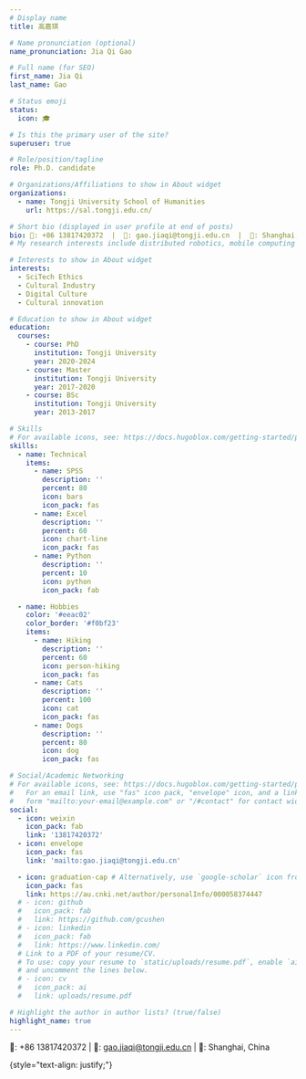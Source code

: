 ```yaml
---
# Display name
title: 高嘉琪

# Name pronunciation (optional)
name_pronunciation: Jia Qi Gao

# Full name (for SEO)
first_name: Jia Qi
last_name: Gao

# Status emoji
status:
  icon: 🎓

# Is this the primary user of the site?
superuser: true

# Role/position/tagline
role: Ph.D. candidate

# Organizations/Affiliations to show in About widget
organizations:
  - name: Tongji University School of Humanities
    url: https://sal.tongji.edu.cn/

# Short bio (displayed in user profile at end of posts)
bio: 📱: +86 13817420372  |  📩: gao.jiaqi@tongji.edu.cn  |  📍: Shanghai, China
# My research interests include distributed robotics, mobile computing and programmable matter.

# Interests to show in About widget
interests:
  - SciTech Ethics
  - Cultural Industry
  - Digital Culture
  - Cultural innovation

# Education to show in About widget
education:
  courses:
    - course: PhD 
      institution: Tongji University
      year: 2020-2024
    - course: Master
      institution: Tongji University
      year: 2017-2020
    - course: BSc 
      institution: Tongji University
      year: 2013-2017

# Skills
# For available icons, see: https://docs.hugoblox.com/getting-started/page-builder/#icons
skills:
  - name: Technical
    items:
      - name: SPSS
        description: ''
        percent: 80
        icon: bars
        icon_pack: fas
      - name: Excel
        description: ''
        percent: 60
        icon: chart-line
        icon_pack: fas
      - name: Python
        description: ''
        percent: 10
        icon: python
        icon_pack: fab

  - name: Hobbies
    color: '#eeac02'
    color_border: '#f0bf23'
    items:
      - name: Hiking
        description: ''
        percent: 60
        icon: person-hiking
        icon_pack: fas
      - name: Cats
        description: ''
        percent: 100
        icon: cat
        icon_pack: fas
      - name: Dogs
        description: ''
        percent: 80
        icon: dog
        icon_pack: fas

# Social/Academic Networking
# For available icons, see: https://docs.hugoblox.com/getting-started/page-builder/#icons
#   For an email link, use "fas" icon pack, "envelope" icon, and a link in the
#   form "mailto:your-email@example.com" or "/#contact" for contact widget.
social:
  - icon: weixin
    icon_pack: fab
    link: '13817420372'
  - icon: envelope
    icon_pack: fas
    link: 'mailto:gao.jiaqi@tongji.edu.cn'

  - icon: graduation-cap # Alternatively, use `google-scholar` icon from `ai` icon pack
    icon_pack: fas
    link: https://au.cnki.net/author/personalInfo/000058374447
  # - icon: github
  #   icon_pack: fab
  #   link: https://github.com/gcushen
  # - icon: linkedin
  #   icon_pack: fab
  #   link: https://www.linkedin.com/
  # Link to a PDF of your resume/CV.
  # To use: copy your resume to `static/uploads/resume.pdf`, enable `ai` icons in `params.yaml`,
  # and uncomment the lines below.
  # - icon: cv
  #   icon_pack: ai
  #   link: uploads/resume.pdf

# Highlight the author in author lists? (true/false)
highlight_name: true
---
```


📱: +86 13817420372  |  📩: gao.jiaqi@tongji.edu.cn  |  📍: Shanghai, China

{style="text-align: justify;"}
